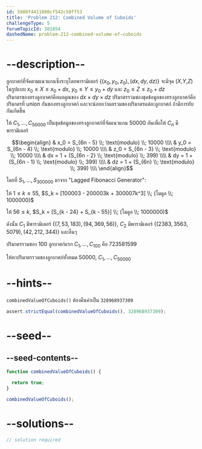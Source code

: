 ```yaml
---
id: 5900f4411000cf542c50ff53
title: 'Problem 212: Combined Volume of Cuboids'
challengeType: 5
forumTopicId: 301854
dashedName: problem-212-combined-volume-of-cuboids
---
```


# --description--

ลูกบาศก์ที่จัดตามแนวแกนซึ่งระบุโดยพารามิเตอร์ $\{ (x_0,y_0,z_0), (dx,dy,dz) \}$ จะมีจุด ($X$,$Y$,$Z$) ในรูปแบบ $x_0 ≤ X ≤ x_0 + dx$, $y_0 ≤ Y ≤ y_0 + dy$ และ $z_0 ≤ Z ≤ z_0 + dz$  
ปริมาตรของทรงลูกบาศก์คือผลคูณของ $dx × dy × dz$ ปริมาตรรวมของชุดข้อมูลของทรงลูกบาศก์คือปริมาตรที่ union กันของทรงลูกบาศก์ และจะน้อยกว่าผลรวมของปริมาตรแต่ละลูกบาศก์ ถ้ามีการทับกันเกิดขึ้น

ให้ $C_1, \ldots, C_{50000}$ เป็นชุดข้อมูลของทรงลูกบาศก์ที่จัดแนวแกน 50000 อันเพื่อให้ $C_n$ มีพารามิเตอร์

$$\begin{align}
  & x_0 = S_{6n - 5} \\; \text{modulo} \\; 10000    \\\\
  & y_0 = S_{6n - 4} \\; \text{modulo} \\; 10000    \\\\
  & z_0 = S_{6n - 3} \\; \text{modulo} \\; 10000    \\\\
  & dx = 1 + (S_{6n - 2} \\; \text{modulo} \\; 399) \\\\
  & dy = 1 + (S_{6n - 1} \\; \text{modulo} \\; 399) \\\\
  & dz = 1 + (S_{6n} \\; \text{modulo} \\; 399)     \\\\
\end{align}$$

โดยที่ $S_1, \ldots, S_{300000}$ มาจาก "Lagged Fibonacci Generator":

ให้ $1 ≤ k ≤ 55$, $S_k = [100003 - 200003k + 300007k^3] \\; (โมดูล \\; 1000000)$

ให้ $56 ≤ k$, $S_k = [S_{k - 24} + S_{k - 55}] \\; (โมดูล \\; 1000000)$

ดังนั้น $C_1$ มีพารามิเตอร์ $\{(7,53,183), (94,369,56)\}$, $C_2$ มีพารามิเตอร์ $\{(2383,3563,5079), (42,212,344)\}$ และอื่นๆ 

ปริมาตรรวมของ 100 ลูกบาศก์แรก $C_1, \ldots, C_{100}$ คือ 723581599

ให้หาปริมาตรรวมของลูกบาศก์ทั้งหมด 50000, $C_1, \ldots, C_{50000}$
# --hints--

`combinedValueOfCuboids()` ต้องคืนค่าเป็น `328968937309`

```js
assert.strictEqual(combinedValueOfCuboids(), 328968937309);
```

# --seed--

## --seed-contents--

```js
function combinedValueOfCuboids() {

  return true;
}

combinedValueOfCuboids();
```

# --solutions--

```js
// solution required
```

